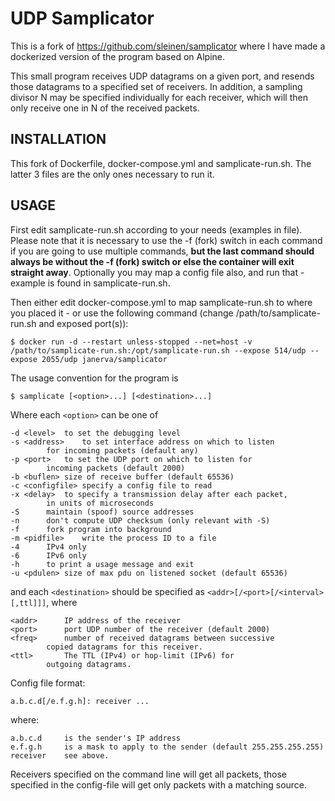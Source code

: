 UDP Samplicator
===============

This is a fork of https://github.com/sleinen/samplicator where I have made a dockerized version of the program based on Alpine.

This small program receives UDP datagrams on a given port, and resends those datagrams to a specified set of receivers. In addition, a sampling divisor N may be specified individually for each receiver, which will then only receive one in N of the received packets.

INSTALLATION
------------
This fork of Dockerfile, docker-compose.yml and samplicate-run.sh. The latter 3 files are the only ones necessary to run it.

USAGE
-----
First edit samplicate-run.sh according to your needs (examples in file). Please note that it is necessary to use the -f (fork) switch in each command if you are going to use multiple commands, **but the last command should always be without the -f (fork) switch or else the container will exit straight away**. Optionally you may map a config file also, and run that - example is found in samplicate-run.sh.

Then either edit docker-compose.yml to map samplicate-run.sh to where you placed it - or use the following command (change /path/to/samplicate-run.sh and exposed port(s)):
```
$ docker run -d --restart unless-stopped --net=host -v /path/to/samplicate-run.sh:/opt/samplicate-run.sh --expose 514/udp --expose 2055/udp janerva/samplicator
```


The usage convention for the program is

	$ samplicate [<option>...] [<destination>...]

Where each `<option>` can be one of

	-d <level>	to set the debugging level
	-s <address>	to set interface address on which to listen
			for incoming packets (default any)
	-p <port>	to set the UDP port on which to listen for
			incoming packets (default 2000)
	-b <buflen>	size of receive buffer (default 65536)
	-c <configfile>	specify a config file to read
	-x <delay>	to specify a transmission delay after each packet,
		    in units of	microseconds
	-S		maintain (spoof) source addresses
	-n		don't compute UDP checksum (only relevant with -S)
	-f		fork program into background
	-m <pidfile>	write the process ID to a file
	-4		IPv4 only
	-6		IPv6 only
	-h		to print a usage message and exit
	-u <pdulen>	size of max pdu on listened socket (default 65536)

and each `<destination>` should be specified as
`<addr>[/<port>[/<interval>[,ttl]]]`, where

	<addr>		IP address of the receiver
	<port>		port UDP number of the receiver (default 2000)
	<freq>		number of received datagrams between successive
			copied datagrams for this receiver.
	<ttl>		The TTL (IPv4) or hop-limit (IPv6) for
			outgoing datagrams.

Config file format:

    a.b.c.d[/e.f.g.h]: receiver ...

where:

	a.b.c.d     is the sender's IP address
    e.f.g.h     is a mask to apply to the sender (default 255.255.255.255)
    receiver    see above.

Receivers specified on the command line will get all packets, those
specified in the config-file will get only packets with a matching
source.
